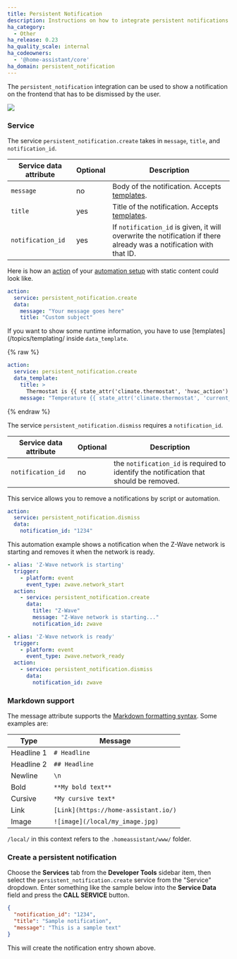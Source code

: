 ```yaml
---
title: Persistent Notification
description: Instructions on how to integrate persistent notifications into Open Peer Power.
ha_category:
  - Other
ha_release: 0.23
ha_quality_scale: internal
ha_codeowners:
  - '@home-assistant/core'
ha_domain: persistent_notification
---
```


The `persistent_notification` integration can be used to show a notification on the frontend that has to be dismissed by the user.

<p class='img'>
  <img src='/images/screenshots/persistent-notification.png' />
</p>

### Service

The service `persistent_notification.create` takes in `message`, `title`, and `notification_id`.

| Service data attribute | Optional | Description |
| ---------------------- | -------- | ----------- |
| `message`              |       no | Body of the notification. Accepts [templates](/topics/templating/).
| `title`                |      yes | Title of the notification. Accepts [templates](/topics/templating/).
| `notification_id`      |      yes | If `notification_id` is given, it will overwrite the notification if there already was a notification with that ID.

Here is how an [action](/getting-started/automation-action/) of your [automation setup](/getting-started/automation/) with static content could look like.

```yaml
action:
  service: persistent_notification.create
  data:
    message: "Your message goes here"
    title: "Custom subject"
```

If you want to show some runtime information, you have to use [templates](/topics/templating/ inside `data_template`.

{% raw %}

```yaml
action:
  service: persistent_notification.create
  data_template:
    title: >
      Thermostat is {{ state_attr('climate.thermostat', 'hvac_action') }}
    message: "Temperature {{ state_attr('climate.thermostat', 'current_temperature') }}"
```

{% endraw %}

The service `persistent_notification.dismiss` requires a `notification_id`.

| Service data attribute | Optional | Description |
| ---------------------- | -------- | ----------- |
| `notification_id`      |      no  | the `notification_id` is required to identify the notification that should be removed.

This service allows you to remove a notifications by script or automation.

```yaml
action:
  service: persistent_notification.dismiss
  data:
    notification_id: "1234"
```

This automation example shows a notification when the Z-Wave network is starting and removes it when the network is ready.

```yaml
- alias: 'Z-Wave network is starting'
  trigger:
    - platform: event
      event_type: zwave.network_start
  action:
    - service: persistent_notification.create
      data:
        title: "Z-Wave"
        message: "Z-Wave network is starting..."
        notification_id: zwave

- alias: 'Z-Wave network is ready'
  trigger:
    - platform: event
      event_type: zwave.network_ready
  action:
    - service: persistent_notification.dismiss
      data:
        notification_id: zwave
```

### Markdown support

The message attribute supports the [Markdown formatting syntax](https://daringfireball.net/projects/markdown/syntax). Some examples are:

| Type | Message |
| ---- | ------- |
| Headline 1 | `# Headline` |
| Headline 2 | `## Headline` |
| Newline | `\n` |
| Bold | `**My bold text**` |
| Cursive | `*My cursive text*` |
| Link | `[Link](https://home-assistant.io/)` |
| Image | `![image](/local/my_image.jpg)` |

<div class="note">

  `/local/` in this context refers to the `.homeassistant/www/` folder.

</div>

### Create a persistent notification

Choose the **Services** tab from the **Developer Tools** sidebar item, then select the `persistent_notification.create` service from the "Service" dropdown. Enter something like the sample below into the **Service Data** field and press the **CALL SERVICE** button.

```json
{
  "notification_id": "1234",
  "title": "Sample notification",
  "message": "This is a sample text"
}
```
This will create the notification entry shown above.
